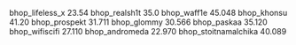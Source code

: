 bhop_lifeless_x 23.54
bhop_realsh1t 35.0
bhop_waff1e 45.048
bhop_khonsu 41.20
bhop_prospekt 31.711
bhop_glommy 30.566
bhop_paskaa 35.120
bhop_wifiscifi 27.110
bhop_andromeda 22.970
bhop_stoitnamalchika 40.089
